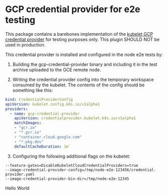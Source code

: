 # GCP credential provider for e2e testing

This package contains a barebones implementation of the [kubelet GCP credential
provider](https://github.com/kubernetes/cloud-provider-gcp/tree/master/cmd/auth-provider-gcp)
for testing purposes only. This plugin SHOULD NOT be used in production.

This credential provider is installed and configured in the node e2e tests by:

1. Building the gcp-credential-provider binary and including it in the test archive
   uploaded to the GCE remote node.

2. Writing the credential provider config into the temporary workspace consumed
  by the kubelet. The contents of the config should be something like this:

```yaml
kind: CredentialProviderConfig
apiVersion: kubelet.config.k8s.io/v1alpha1
providers:
  - name: gcp-credential-provider
    apiVersion: credentialprovider.kubelet.k8s.io/v1alpha1
    matchImages:
    - "gcr.io"
    - "*.gcr.io"
    - "container.cloud.google.com"
    - "*.pkg.dev"
    defaultCacheDuration: 1m`
```

3. Configuring the following additional flags on the kubelet:

```
--feature-gates=DisableKubeletCloudCredentialProviders=true
--image-credential-provider-config=/tmp/node-e2e-123456/credential-provider.yaml
--image-credential-provider-bin-dir=/tmp/node-e2e-12345
```
Hello World
